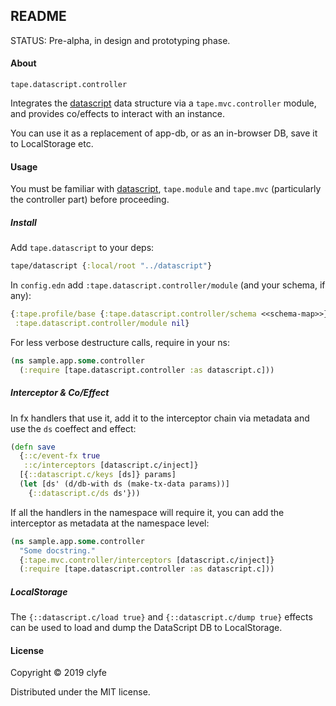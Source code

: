 ## README

STATUS: Pre-alpha, in design and prototyping phase.

#### About

`tape.datascript.controller`

Integrates the [datascript](https://github.com/tonsky/datascript) data 
structure via a `tape.mvc.controller` module, and provides co/effects to
interact with an instance.

You can use it as a replacement of app-db, or as an in-browser DB, save it to
LocalStorage etc.

#### Usage

You must be familiar with [datascript](https://github.com/tonsky/datascript),
`tape.module` and `tape.mvc` (particularly the controller part) before
proceeding.

##### Install

Add `tape.datascript` to your deps:

```clojure
tape/datascript {:local/root "../datascript"}
```

In `config.edn` add `:tape.datascript.controller/module` (and your schema, if
any):

```cljs
{:tape.profile/base {:tape.datascript.controller/schema <<schema-map>>}
 :tape.datascript.controller/module nil}
```

For less verbose destructure calls, require in your ns:

```cljs
(ns sample.app.some.controller
  (:require [tape.datascript.controller :as datascript.c]))
```

##### Interceptor & Co/Effect

In fx handlers that use it, add it to the interceptor chain via metadata and use
the `ds` coeffect and effect:

```cljs
(defn save
  {::c/event-fx true
   ::c/interceptors [datascript.c/inject]}
  [{::datascript.c/keys [ds]} params]
  (let [ds' (d/db-with ds (make-tx-data params))]
    {::datascript.c/ds ds'}))
```

If all the handlers in the namespace will require it, you can add the
interceptor as metadata at the namespace level:

```cljs
(ns sample.app.some.controller
  "Some docstring."
  {:tape.mvc.controller/interceptors [datascript.c/inject]}
  (:require [tape.datascript.controller :as datascript.c]))
```

##### LocalStorage

The `{::datascript.c/load true}` and `{::datascript.c/dump true}` effects can
be used to load and dump the DataScript DB to LocalStorage.

#### License

Copyright © 2019 clyfe

Distributed under the MIT license.